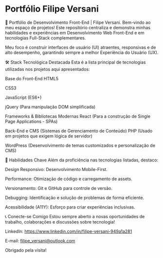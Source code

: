 # Portfólio Filipe Versani

🚀 Portfólio de Desenvolvimento Front-End | Filipe Versani.
Bem-vindo ao meu espaço de projetos! Este repositório centraliza e demonstra minhas habilidades e experiências em Desenvolvimento Web Front-End e em tecnologias Full-Stack complementares.

Meu foco é construir interfaces de usuário (UI) atraentes, responsivas e de alto desempenho, garantindo sempre a melhor Experiência do Usuário (UX).

🛠️ Stack Tecnológica Destacada
Esta é a lista principal de tecnologias utilizadas nos projetos aqui apresentados:

Base do Front-End
HTML5

CSS3

JavaScript (ES6+)

jQuery (Para manipulação DOM simplificada)

Frameworks & Bibliotecas Modernas
React (Para a construção de Single Page Applications - SPAs)

Back-End e CMS (Sistemas de Gerenciamento de Conteúdo)
PHP (Usado em projetos que exigem lógica de servidor)

WordPress (Desenvolvimento de temas customizados e personalização de CMS)


🎯 Habilidades Chave
Além da proficiência nas tecnologias listadas, destaco:

Design Responsivo: Desenvolvimento Mobile-First.

Performance: Otimização de código e carregamento de assets.

Versionamento: Git e GitHub para controle de versão.

Debugging: Identificação e solução de problemas de forma eficiente.

Acessibilidade (A11Y): Esforço para criar experiências inclusivas.

📞 Conecte-se Comigo
Estou sempre aberto a novas oportunidades de trabalho, colaborações e discussões sobre tecnologia!

LinkedIn: https://www.linkedin.com/in/filipe-versani-949a1a281

E-mail: filipe_versani@outlook.com

Obrigado pela visita!
